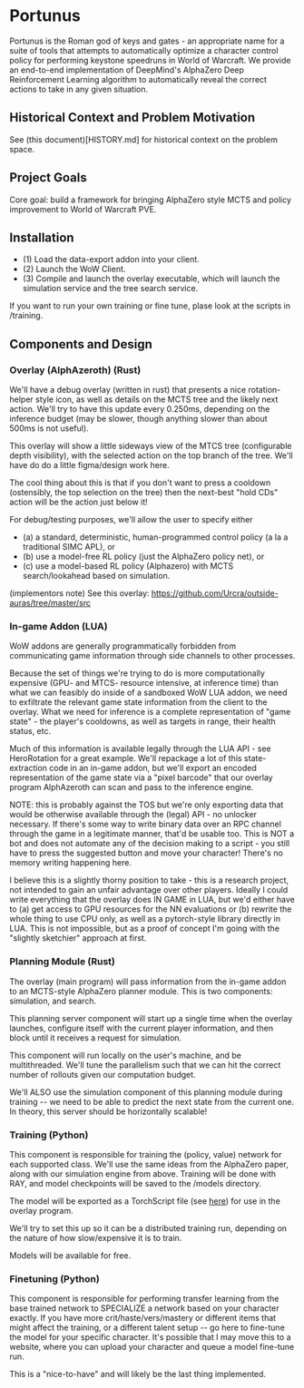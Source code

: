 # Portunus
Portunus is the Roman god of keys and gates - an appropriate name for a suite of tools that attempts to automatically optimize a character control policy for performing keystone speedruns in World of Warcraft. We provide an end-to-end implementation of DeepMind's AlphaZero Deep Reinforcement Learning algorithm to automatically reveal the correct actions to take in any given situation.

## Historical Context and Problem Motivation
See (this document)[HISTORY.md] for historical context on the problem space.

## Project Goals
Core goal: build a framework for bringing AlphaZero style MCTS and policy improvement to World of Warcraft PVE.

## Installation
- (1) Load the data-export addon into your client.
- (2) Launch the WoW Client.
- (3) Compile and launch the overlay executable, which will launch the simulation service and the tree search service.

If you want to run your own training or fine tune, plase look at the scripts in /training.

## Components and Design
### Overlay (AlphAzeroth) (Rust)
We'll have a debug overlay (written in rust) that presents a nice rotation-helper style icon, as well as details on the MCTS tree and the likely next action. We'll try to have this update every 0.250ms, depending on the inference budget (may be slower, though anything slower than about 500ms is not useful).

This overlay will show a little sideways view of the MTCS tree (configurable depth visibility), with the selected action on the top branch of the tree. We'll have do do a little figma/design work here.

The cool thing about this is that if you don't want to press a cooldown (ostensibly, the top selection on the tree) then the next-best "hold CDs" action will be the action just below it!

For debug/testing purposes, we'll allow the user to specify either 
- (a) a standard, deterministic, human-programmed control policy (a la a traditional SIMC APL), or
- (b) use a model-free RL policy (just the AlphaZero policy net), or
- (c) use a model-based RL policy (Alphazero) with MCTS search/lookahead based on simulation.

(implementors note) See this overlay: https://github.com/Urcra/outside-auras/tree/master/src

### In-game Addon  (LUA)
WoW addons are generally programmatically forbidden from communicating game information through side channels to other processes. 

Because the set of things we're trying to do is more computationally expensive (GPU- and MTCS- resource intensive, at inference time) than what we can feasibly do inside of a sandboxed WoW LUA addon,
we need to exfiltrate the relevant game state information from the client to the overlay. What we need for inference is a complete representation of "game state" - the player's cooldowns, as well as targets in range, their health status, etc.

Much of this information is available legally through the LUA API - see HeroRotation for a great example. We'll repackage a lot of this state-extraction code in an in-game addon, but we'll export an encoded representation of the game state via a "pixel barcode" that our overlay program AlphAzeroth can scan and pass to the inference engine.

NOTE: this is probably against the TOS but we're only exporting data that would be otherwise available through the (legal) API - no unlocker necessary. If there's some way to write binary data over an RPC channel through the game in a legitimate manner, that'd be usable too.
This is NOT a bot and does not automate any of the decision making to a script - you still have to press the suggested button and move your character! There's no memory writing happening here.

I believe this is a slightly thorny position to take - this is a research project, not intended to gain an unfair advantage over other players. Ideally I could write everything that the overlay does IN GAME in LUA, but we'd either have to (a) get access to GPU resources for the NN evaluations or (b) rewrite the whole thing to use CPU only, as well as a pytorch-style library directly in LUA. This is not impossible, but as a proof of concept I'm going with the "slightly sketchier" approach at first.

### Planning Module (Rust)
The overlay (main program) will pass information from the in-game addon to an MCTS-style AlphaZero planner module. This is two components: simulation, and search.

This planning server component will start up a single time when the overlay launches, configure itself with the current player information, and then block until it receives a request for simulation.

This component will run locally on the user's machine, and be multithreaded. We'll tune the parallelism such that we can hit the correct number of rollouts given our computation budget.

We'll ALSO use the simulation component of this planning module during training -- we need to be able to predict the next state from the current one. In theory, this server should be horizontally scalable!

### Training (Python)
This component is responsible for training the (policy, value) network for each supported class. We'll use the same ideas from the AlphaZero paper, along with our simulation engine from above. Training will be done with RAY, and model checkpoints will be saved to the /models directory.

The model will be exported as a TorchScript file (see [here](https://pytorch.org/docs/stable/jit.html)) for use in the overlay program.

We'll try to set this up so it can be a distributed training run, depending on the nature of how slow/expensive it is to train.

Models will be available for free.

### Finetuning (Python)
This component is responsible for performing transfer learning from the base trained network to SPECIALIZE a network based on your character exactly. If you have more crit/haste/vers/mastery or different items that might affect the training, or a different talent setup -- go here to fine-tune the model for your specific character. It's possible that I may move this to a website, where you can upload your character and queue a model fine-tune run.

This is a "nice-to-have" and will likely be the last thing implemented.